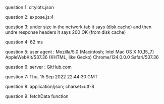 question 1: citylots.json

question 2: expose.js:4

question 3: under size in the network tab it says (disk cache) 
and then undre response headers it says 200 OK (from disk cache)

question 4: 62 ms

question 5: user agent : Mozilla/5.0 (Macintosh; Intel Mac OS X 10_15_7) AppleWebKit/537.36 (KHTML, like Gecko) Chrome/124.0.0.0 Safari/537.36

question 6: server : GitHub.com

question 7: Thu, 15 Sep 2022 22:44:30 GMT

question 8: application/json; charset=utf-8

question 9: fetchData function
